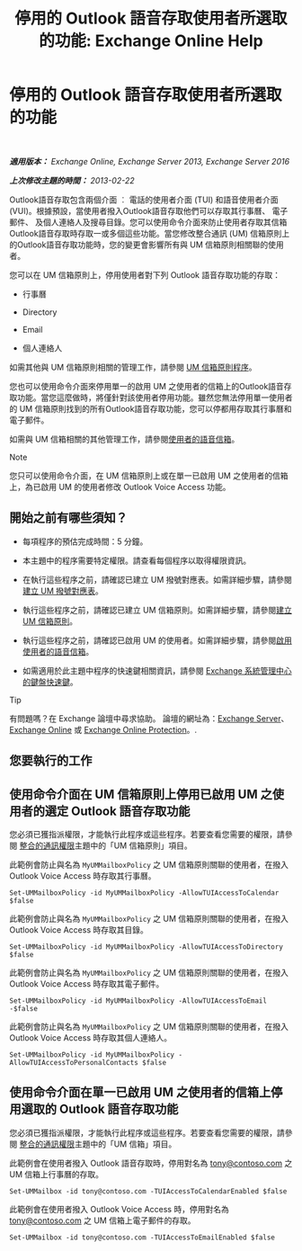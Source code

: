 ﻿---
title: '停用的 Outlook 語音存取使用者所選取的功能: Exchange Online Help'
TOCTitle: 停用的 Outlook 語音存取使用者所選取的功能
ms:assetid: 37421edf-af60-4ca9-9e8b-262b8b851607
ms:mtpsurl: https://technet.microsoft.com/zh-tw/library/Gg602126(v=EXCHG.150)
ms:contentKeyID: 50553962
ms.date: 05/23/2018
mtps_version: v=EXCHG.150
ms.translationtype: MT
---

# 停用的 Outlook 語音存取使用者所選取的功能

 

_**適用版本：** Exchange Online, Exchange Server 2013, Exchange Server 2016_

_**上次修改主題的時間：** 2013-02-22_

Outlook語音存取包含兩個介面 ︰ 電話的使用者介面 (TUI) 和語音使用者介面 (VUI)。根據預設，當使用者撥入Outlook語音存取他們可以存取其行事曆、 電子郵件、 及個人連絡人及搜尋目錄。您可以使用命令介面來防止使用者存取其信箱Outlook語音存取時存取一或多個這些功能。當您修改整合通訊 (UM) 信箱原則上的Outlook語音存取功能時，您的變更會影響所有與 UM 信箱原則相關聯的使用者。

您可以在 UM 信箱原則上，停用使用者對下列 Outlook 語音存取功能的存取：

  - 行事曆

  - Directory

  - Email

  - 個人連絡人

如需其他與 UM 信箱原則相關的管理工作，請參閱 [UM 信箱原則程序](um-mailbox-policy-procedures-exchange-2013-help.md)。

您也可以使用命令介面來停用單一的啟用 UM 之使用者的信箱上的Outlook語音存取功能。當您這麼做時，將僅針對該使用者停用功能。雖然您無法停用單一使用者的 UM 信箱原則找到的所有Outlook語音存取功能，您可以停都用存取其行事曆和電子郵件。

如需與 UM 信箱相關的其他管理工作，請參閱[使用者的語音信箱](voice-mail-for-users-exchange-2013-help.md)。


> [!NOTE]  
> 您只可以使用命令介面，在 UM 信箱原則上或在單一已啟用 UM 之使用者的信箱上，為已啟用 UM 的使用者修改 Outlook Voice Access 功能。




## 開始之前有哪些須知？

  - 每項程序的預估完成時間：5 分鐘。

  - 本主題中的程序需要特定權限。請查看每個程序以取得權限資訊。

  - 在執行這些程序之前，請確認已建立 UM 撥號對應表。如需詳細步驟，請參閱[建立 UM 撥號對應表](create-a-um-dial-plan-exchange-2013-help.md)。

  - 執行這些程序之前，請確認已建立 UM 信箱原則。如需詳細步驟，請參閱[建立 UM 信箱原則](create-a-um-mailbox-policy-exchange-2013-help.md)。

  - 執行這些程序之前，請確認已啟用 UM 的使用者。如需詳細步驟，請參閱[啟用使用者的語音信箱](enable-a-user-for-voice-mail-exchange-2013-help.md)。

  - 如需適用於此主題中程序的快速鍵相關資訊，請參閱 [Exchange 系統管理中心的鍵盤快速鍵](keyboard-shortcuts-in-the-exchange-admin-center-exchange-online-protection-help.md)。


> [!TIP]  
> 有問題嗎？在 Exchange 論壇中尋求協助。 論壇的網址為：<a href="https://go.microsoft.com/fwlink/p/?linkid=60612">Exchange Server</a>、 <a href="https://go.microsoft.com/fwlink/p/?linkid=267542">Exchange Online</a> 或 <a href="https://go.microsoft.com/fwlink/p/?linkid=285351">Exchange Online Protection</a>。.




## 您要執行的工作

## 使用命令介面在 UM 信箱原則上停用已啟用 UM 之使用者的選定 Outlook 語音存取功能

您必須已獲指派權限，才能執行此程序或這些程序。若要查看您需要的權限，請參閱 [整合的通訊權限](unified-messaging-permissions-exchange-2013-help.md)主題中的「UM 信箱原則」項目。

此範例會防止與名為 `MyUMMailboxPolicy` 之 UM 信箱原則關聯的使用者，在撥入 Outlook Voice Access 時存取其行事曆。

    Set-UMMailboxPolicy -id MyUMMailboxPolicy -AllowTUIAccessToCalendar $false

此範例會防止與名為 `MyUMMailboxPolicy` 之 UM 信箱原則關聯的使用者，在撥入 Outlook Voice Access 時存取其目錄。

    Set-UMMailboxPolicy -id MyUMMailboxPolicy -AllowTUIAccessToDirectory $false

此範例會防止與名為 `MyUMMailboxPolicy` 之 UM 信箱原則關聯的使用者，在撥入 Outlook Voice Access 時存取其電子郵件。

    Set-UMMailboxPolicy -id MyUMMailboxPolicy -AllowTUIAccessToEmail -$false

此範例會防止與名為 `MyUMMailboxPolicy` 之 UM 信箱原則關聯的使用者，在撥入 Outlook Voice Access 時存取其個人連絡人。

    Set-UMMailboxPolicy -id MyUMMailboxPolicy -AllowTUIAccessToPersonalContacts $false

## 使用命令介面在單一已啟用 UM 之使用者的信箱上停用選取的 Outlook 語音存取功能

您必須已獲指派權限，才能執行此程序或這些程序。若要查看您需要的權限，請參閱 [整合的通訊權限](unified-messaging-permissions-exchange-2013-help.md)主題中的「UM 信箱」項目。

此範例會在使用者撥入 Outlook 語音存取時，停用對名為 tony@contoso.com 之 UM 信箱上行事曆的存取。

    Set-UMMailbox -id tony@contoso.com -TUIAccessToCalendarEnabled $false

此範例會在使用者撥入 Outlook Voice Access 時，停用對名為 tony@contoso.com 之 UM 信箱上電子郵件的存取。

    Set-UMMailbox -id tony@contoso.com -TUIAccessToEmailEnabled $false

